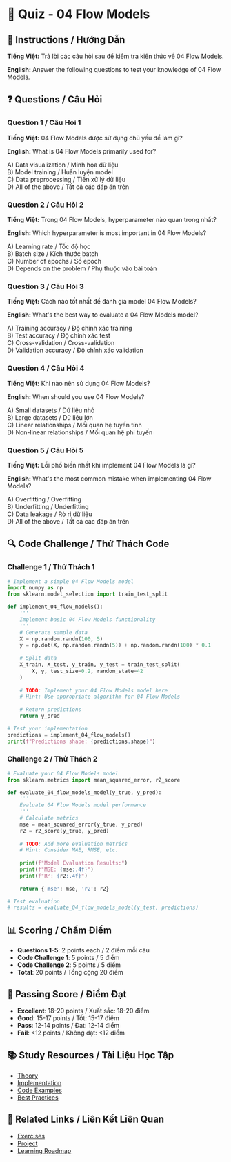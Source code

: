 # 🧠 Quiz - 04 Flow Models

## 📝 Instructions / Hướng Dẫn

**Tiếng Việt:** Trả lời các câu hỏi sau để kiểm tra kiến thức về 04 Flow Models.

**English:** Answer the following questions to test your knowledge of 04 Flow Models.

## ❓ Questions / Câu Hỏi

### Question 1 / Câu Hỏi 1
**Tiếng Việt:** 04 Flow Models được sử dụng chủ yếu để làm gì?

**English:** What is 04 Flow Models primarily used for?

A) Data visualization / Minh họa dữ liệu  
B) Model training / Huấn luyện model  
C) Data preprocessing / Tiền xử lý dữ liệu  
D) All of the above / Tất cả các đáp án trên

### Question 2 / Câu Hỏi 2
**Tiếng Việt:** Trong 04 Flow Models, hyperparameter nào quan trọng nhất?

**English:** Which hyperparameter is most important in 04 Flow Models?

A) Learning rate / Tốc độ học  
B) Batch size / Kích thước batch  
C) Number of epochs / Số epoch  
D) Depends on the problem / Phụ thuộc vào bài toán

### Question 3 / Câu Hỏi 3
**Tiếng Việt:** Cách nào tốt nhất để đánh giá model 04 Flow Models?

**English:** What's the best way to evaluate a 04 Flow Models model?

A) Training accuracy / Độ chính xác training  
B) Test accuracy / Độ chính xác test  
C) Cross-validation / Cross-validation  
D) Validation accuracy / Độ chính xác validation

### Question 4 / Câu Hỏi 4
**Tiếng Việt:** Khi nào nên sử dụng 04 Flow Models?

**English:** When should you use 04 Flow Models?

A) Small datasets / Dữ liệu nhỏ  
B) Large datasets / Dữ liệu lớn  
C) Linear relationships / Mối quan hệ tuyến tính  
D) Non-linear relationships / Mối quan hệ phi tuyến

### Question 5 / Câu Hỏi 5
**Tiếng Việt:** Lỗi phổ biến nhất khi implement 04 Flow Models là gì?

**English:** What's the most common mistake when implementing 04 Flow Models?

A) Overfitting / Overfitting  
B) Underfitting / Underfitting  
C) Data leakage / Rò rỉ dữ liệu  
D) All of the above / Tất cả các đáp án trên

## 🔍 Code Challenge / Thử Thách Code

### Challenge 1 / Thử Thách 1
```python
# Implement a simple 04 Flow Models model
import numpy as np
from sklearn.model_selection import train_test_split

def implement_04_flow_models():
    '''
    Implement basic 04 Flow Models functionality
    '''
    # Generate sample data
    X = np.random.randn(100, 5)
    y = np.dot(X, np.random.randn(5)) + np.random.randn(100) * 0.1
    
    # Split data
    X_train, X_test, y_train, y_test = train_test_split(
        X, y, test_size=0.2, random_state=42
    )
    
    # TODO: Implement your 04 Flow Models model here
    # Hint: Use appropriate algorithm for 04 Flow Models
    
    # Return predictions
    return y_pred

# Test your implementation
predictions = implement_04_flow_models()
print(f"Predictions shape: {predictions.shape}")
```

### Challenge 2 / Thử Thách 2
```python
# Evaluate your 04 Flow Models model
from sklearn.metrics import mean_squared_error, r2_score

def evaluate_04_flow_models_model(y_true, y_pred):
    '''
    Evaluate 04 Flow Models model performance
    '''
    # Calculate metrics
    mse = mean_squared_error(y_true, y_pred)
    r2 = r2_score(y_true, y_pred)
    
    # TODO: Add more evaluation metrics
    # Hint: Consider MAE, RMSE, etc.
    
    print(f"Model Evaluation Results:")
    print(f"MSE: {mse:.4f}")
    print(f"R²: {r2:.4f}")
    
    return {'mse': mse, 'r2': r2}

# Test evaluation
# results = evaluate_04_flow_models_model(y_test, predictions)
```

## 📊 Scoring / Chấm Điểm

- **Questions 1-5**: 2 points each / 2 điểm mỗi câu
- **Code Challenge 1**: 5 points / 5 điểm
- **Code Challenge 2**: 5 points / 5 điểm
- **Total**: 20 points / Tổng cộng 20 điểm

## 🎯 Passing Score / Điểm Đạt

- **Excellent**: 18-20 points / Xuất sắc: 18-20 điểm
- **Good**: 15-17 points / Tốt: 15-17 điểm  
- **Pass**: 12-14 points / Đạt: 12-14 điểm
- **Fail**: <12 points / Không đạt: <12 điểm

## 📚 Study Resources / Tài Liệu Học Tập

- [Theory](./THEORY_04_flow_models.md)
- [Implementation](./IMPLEMENTATION_04_flow_models.md)
- [Code Examples](./CODE_EXAMPLES_04_flow_models.md)
- [Best Practices](./BEST_PRACTICES_04_flow_models.md)

## 🔗 Related Links / Liên Kết Liên Quan

- [Exercises](./EXERCISES_04_flow_models.md)
- [Project](./PROJECT_04_flow_models.md)
- [Learning Roadmap](./LEARNING_ROADMAP_04_flow_models.md)
